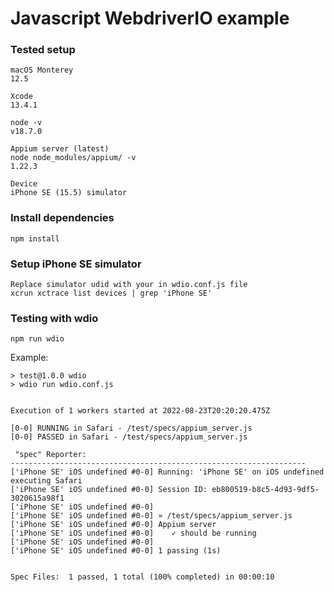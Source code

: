 # Javascript WebdriverIO example

### Tested setup

```
macOS Monterey
12.5
```
```
Xcode
13.4.1
```
```
node -v
v18.7.0
```
```
Appium server (latest)
node node_modules/appium/ -v
1.22.3
```
```
Device
iPhone SE (15.5) simulator
```

### Install dependencies

```
npm install
```

### Setup iPhone SE simulator

```
Replace simulator udid with your in wdio.conf.js file
xcrun xctrace list devices | grep 'iPhone SE'
```

### Testing with wdio

```
npm run wdio
```
Example:
```
> test@1.0.0 wdio
> wdio run wdio.conf.js


Execution of 1 workers started at 2022-08-23T20:20:20.475Z

[0-0] RUNNING in Safari - /test/specs/appium_server.js
[0-0] PASSED in Safari - /test/specs/appium_server.js

 "spec" Reporter:
------------------------------------------------------------------
['iPhone SE' iOS undefined #0-0] Running: 'iPhone SE' on iOS undefined executing Safari
['iPhone SE' iOS undefined #0-0] Session ID: eb800519-b8c5-4d93-9df5-3020615a98f1
['iPhone SE' iOS undefined #0-0]
['iPhone SE' iOS undefined #0-0] » /test/specs/appium_server.js
['iPhone SE' iOS undefined #0-0] Appium server
['iPhone SE' iOS undefined #0-0]    ✓ should be running
['iPhone SE' iOS undefined #0-0]
['iPhone SE' iOS undefined #0-0] 1 passing (1s)


Spec Files:	 1 passed, 1 total (100% completed) in 00:00:10
```
